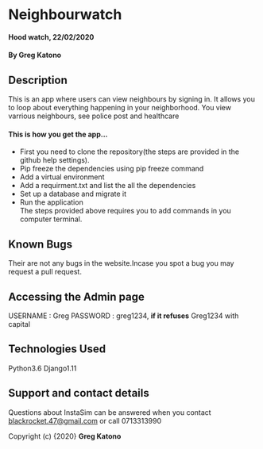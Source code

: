 # Neighbourwatch
#### Hood watch, 22/02/2020
#### By **Greg Katono**
## Description
This is an app where users can view neighbours by signing in. It allows you to loop about everything happening in your neighborhood. You view varrious neighbours, see police post and healthcare
#### This is how you get the app...
* First you need to clone the repository(the steps are provided in the github help settings).
* Pip freeze the dependencies using pip freeze command
* Add a virtual environment 
* Add a requirment.txt and list the all the dependencies
* Set up a database and migrate it
* Run the application        
The steps provided above requires you to add commands in you computer terminal.

## Known Bugs
Their are not any bugs in the website.Incase you spot a bug you may request a pull request.

## Accessing the Admin page 
USERNAME : Greg
PASSWORD : greg1234, **if it refuses** Greg1234 with capital
## Technologies Used
Python3.6
Django1.11
## Support and contact details
Questions about InstaSim can be answered when you contact blackrocket.47@gmail.com or call 0713313990

Copyright (c) {2020} **Greg Katono**